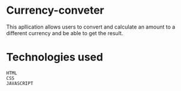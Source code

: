 # Currency-conveter

This apllication allows users to convert and calculate an amount to a different currency and be able to get the result.

# Technologies used
    HTML
    CSS
    JAVASCRIPT
